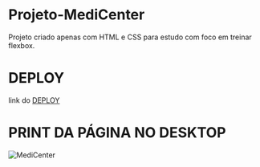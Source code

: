# Projeto-MediCenter
 Projeto criado apenas com HTML e CSS para estudo com foco em treinar flexbox.

# DEPLOY
link do <a href="https://willowy-liger-096e07.netlify.app/" target="_blank">DEPLOY</a>

# PRINT DA PÁGINA NO DESKTOP
![MediCenter](https://github.com/EliaxZen/Projeto-MediCenter/assets/132005740/ee4d5291-738b-44d9-be2a-7d134cc00932)



